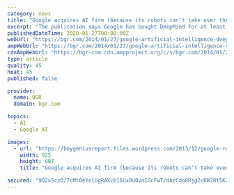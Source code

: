 ```yaml
---
category: news
title: "Google acquires AI firm (because its robots can’t take over the world until they become self-aware)"
excerpt: "The publication says Google has bought DeepMind for at least $400 million and that the acquisition negotiations were led by Google CEO Larry Page himself. Sources familiar with the company ..."
publishedDateTime: 2020-01-27T00:00:00Z
webUrl: "https://bgr.com/2014/01/27/google-artificial-intelligence-deepmind/"
ampWebUrl: "https://bgr.com/2014/01/27/google-artificial-intelligence-deepmind/amp/"
cdnAmpWebUrl: "https://bgr-com.cdn.ampproject.org/c/s/bgr.com/2014/01/27/google-artificial-intelligence-deepmind/amp/"
type: article
quality: 45
heat: 45
published: false

provider:
  name: BGR
  domain: bgr.com

topics:
  - AI
  - Google AI

images:
  - url: "https://boygeniusreport.files.wordpress.com/2013/12/google-robot-cheetah.jpg?quality=98&#038;strip=all"
    width: 925
    height: 607
    title: "Google acquires AI firm (because its robots can’t take over the world until they become self-aware)"

secured: "9Q2xSczO/7cMt8eYnlUgRAXcb16Ux8u0vnIGcFwT/dAzCdo8Rjg2cKW78t5K2NQbA7cEv9hxjWdl1bgBJN18ARND2hKXlXD01X3TiTgGiuGoqmO4dXeh3UslnXTCs0J1C/fsPTOktMSokoNkUodmXrtlLbH5qnZKszflQx4FiK9QvbQH9srM7nQBcMgae/m2Bt2vfWA4+8dEnJblb5s7KHOjl48f2AfnjLFt8P5MZrHkpbWDpwZJX02JL49IN1v+EhtNzsVD+wIOhA1YMuwe8glCXQg7+vnGB1CmlrI0whpLGBLiVgrJrBrZ6Aah8aTC;sCwKXOpx36FZ3bxykbHwZA=="
---
```


